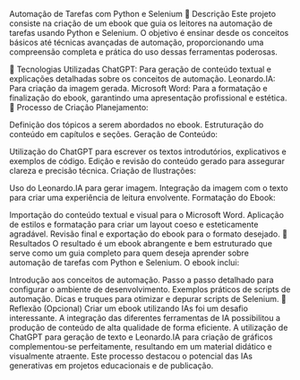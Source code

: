 Automação de Tarefas com Python e Selenium
📒 Descrição
Este projeto consiste na criação de um ebook que guia os leitores na automação de tarefas usando Python e Selenium. O objetivo é ensinar desde os conceitos básicos até técnicas avançadas de automação, proporcionando uma compreensão completa e prática do uso dessas ferramentas poderosas.

🤖 Tecnologias Utilizadas
ChatGPT: Para geração de conteúdo textual e explicações detalhadas sobre os conceitos de automação.
Leonardo.IA: Para criação da imagem gerada.
Microsoft Word: Para a formatação e finalização do ebook, garantindo uma apresentação profissional e estética.
🧐 Processo de Criação
Planejamento:

Definição dos tópicos a serem abordados no ebook.
Estruturação do conteúdo em capítulos e seções.
Geração de Conteúdo:

Utilização do ChatGPT para escrever os textos introdutórios, explicativos e exemplos de código.
Edição e revisão do conteúdo gerado para assegurar clareza e precisão técnica.
Criação de Ilustrações:

Uso do Leonardo.IA para gerar imagem.
Integração da imagem com o texto para criar uma experiência de leitura envolvente.
Formatação do Ebook:

Importação do conteúdo textual e visual para o Microsoft Word.
Aplicação de estilos e formatação para criar um layout coeso e esteticamente agradável.
Revisão final e exportação do ebook para o formato desejado.
🚀 Resultados
O resultado é um ebook abrangente e bem estruturado que serve como um guia completo para quem deseja aprender sobre automação de tarefas com Python e Selenium. O ebook inclui:

Introdução aos conceitos de automação.
Passo a passo detalhado para configurar o ambiente de desenvolvimento.
Exemplos práticos de scripts de automação.
Dicas e truques para otimizar e depurar scripts de Selenium.
💭 Reflexão (Opcional)
Criar um ebook utilizando IAs foi um desafio interessante. A integração das diferentes ferramentas de IA possibilitou a produção de conteúdo de alta qualidade de forma eficiente. A utilização de ChatGPT para geração de texto e Leonardo.IA para criação de gráficos complementou-se perfeitamente, resultando em um material didático e visualmente atraente. Este processo destacou o potencial das IAs generativas em projetos educacionais e de publicação.

